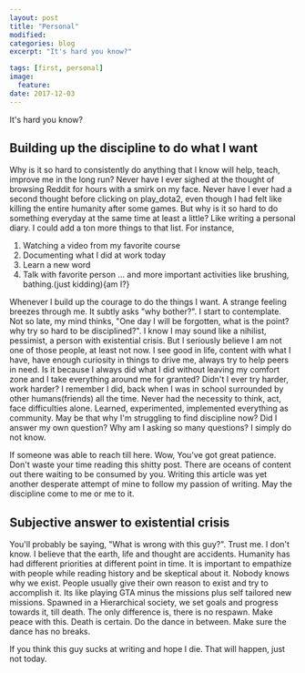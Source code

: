 ```yaml
---
layout: post
title: "Personal"
modified:
categories: blog
excerpt: "It's hard you know?"

tags: [first, personal]
image:
  feature:
date: 2017-12-03
---
```

It's hard you know?
## Building up the discipline to do what I want
Why is it so hard to consistently do anything that I know will help, teach, improve me in the long run? Never have I ever sighed at the thought of browsing Reddit for hours with a smirk on my face. Never have I ever had a second thought before clicking on play_dota2, even though I had felt like killing the entire humanity after some games. But why is it so hard to do something everyday at the same time at least a little? Like writing a personal diary. I could add a ton more things to that list. For instance,
1. Watching a video from my favorite course
2. Documenting what I did at work today
3. Learn a new word
4. Talk with favorite person
... and more important activities like brushing, bathing.(just kidding){am I?}

Whenever I build up the courage to do the things I want. A strange feeling breezes through me. It subtly asks "why bother?". I start to contemplate. Not so late, my mind thinks, "One day I will be forgotten, what is the point? why try so hard to be disciplined?". I know I may sound like a nihilist, pessimist, a person with existential crisis. But I seriously believe I am not one of those people, at least not now. I see good in life, content with what I have, have enough curiosity in things to drive me, always try to help peers in need. Is it because I always did what I did without leaving my comfort zone and I take everything around me for granted? Didn't I ever try harder, work harder? I remember I did, back when I was in school surrounded by other humans(friends) all the time. Never had the necessity to think, act, face difficulties alone.
Learned, experimented, implemented everything as community. May be that why I'm struggling to find discipline now? Did I answer my own question? Why am I asking so many questions? I simply do not know.

If someone was able to reach till here. Wow, You've got great patience. Don't waste your time reading this shitty post. There are oceans of content out there waiting to be consumed by you. Writing this article was yet another desperate attempt of mine to follow my passion of writing. May the discipline come to me or me to it.

## Subjective answer to existential crisis
You'll probably be saying, "What is wrong with this guy?".
Trust me. I don't know. I believe that the earth, life and thought are accidents. Humanity has had different priorities at different point in time.
It is important to empathize with people while reading history and be skeptical about it. Nobody knows why we exist. People usually give their own reason to exist and try to accomplish it. Its like playing GTA minus the missions plus self tailored new missions. Spawned in a Hierarchical society, we set goals and progress towards it, till death. The only difference is, there is no respawn. Make peace with this. Death is certain. Do the dance in between. Make sure the dance has no breaks.

If you think this guy sucks at writing and hope I die. That will happen, just not today.

